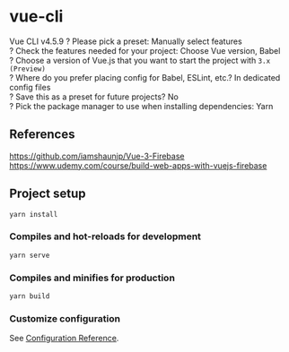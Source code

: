 # vue-cli

Vue CLI v4.5.9
? Please pick a preset: Manually select features  
? Check the features needed for your project: Choose Vue version, Babel  
? Choose a version of Vue.js that you want to start the project with `3.x (Preview)`  
? Where do you prefer placing config for Babel, ESLint, etc.? In dedicated config files  
? Save this as a preset for future projects? No  
? Pick the package manager to use when installing dependencies: Yarn  

## References

https://github.com/iamshaunjp/Vue-3-Firebase  
https://www.udemy.com/course/build-web-apps-with-vuejs-firebase  

## Project setup
```
yarn install
```

### Compiles and hot-reloads for development
```
yarn serve
```

### Compiles and minifies for production
```
yarn build
```

### Customize configuration
See [Configuration Reference](https://cli.vuejs.org/config/).
